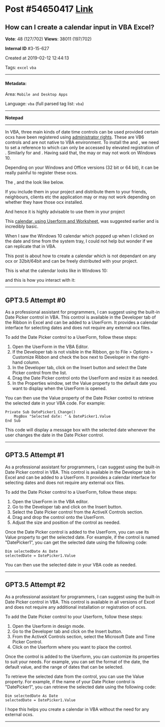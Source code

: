 
# Post \#54650417 [Link](https://stackoverflow.com/questions/54650417/)

## How can I create a calendar input in VBA Excel?

**Vote**: 48 (127/702) **Views**: 38011 (197/702) 

**Internal ID** \#3-15-627

Created at 2019-02-12 12:44:13

Tags: `excel` `vba`

----------

#### Metadata:

Area: `Mobile and Desktop Apps`

Language: `vba` (full parsed tag list: `vba`)

----------

**Notepad**


----------



In VBA, three main kinds of date time controls can be used provided certain ocxs have been registered using [administrator rights](https://social.msdn.microsoft.com/Forums/en-US/91cf3127-70fe-4726-8a27-31b8964430c5/registering-mscomct2ocx-in-64-bit-windows-7?forum=sbappdev). These are VB6 controls and are not native to VBA environment. To install the  and , we need to set a reference to  which can only be accessed by elevated registration of . Similarly for  and . Having said that, the  may or may not work on Windows 10. 

Depending on your Windows and Office versions (32 bit or 64 bit), it can be really painful to register these ocxs.

The ,  and the  look like below.

[](https://i.stack.imgur.com/LXHzf.png)



If you include them in your project and distribute them to your friends, neighbours, clients etc the application may or may not work depending on whether they have those ocx installed.

And hence it is highly advisable  to use them in your project



This [calendar, using Userform and Worksheet](https://stackoverflow.com/questions/12012206/formatting-mm-dd-yyyy-dates-in-textbox-in-vba/12013961#12013961), was suggested earlier and is incredibly basic.

When I saw the Windows 10 calendar which popped up when I clicked on the date and time from the system tray, I could not help but wonder if we can replicate that in VBA.

This post is about how to create a calendar  which is not dependant on any ocx or 32bit/64bit and can be freely distributed with your project.

This is what the calendar looks like in Windows 10:

[](https://i.stack.imgur.com/e412s.png)

and this is how you interact with it:

[](https://i.stack.imgur.com/O4G2j.png)


----------
        
## GPT3.5 Attempt \#0

As a professional assistant for programmers, I can suggest using the built-in Date Picker control in VBA. This control is available in the Developer tab of the Ribbon in Excel and can be added to a UserForm. It provides a calendar interface for selecting dates and does not require any external ocx files. 

To add the Date Picker control to a UserForm, follow these steps:

1. Open the UserForm in the VBA Editor.
2. If the Developer tab is not visible in the Ribbon, go to File > Options > Customize Ribbon and check the box next to Developer in the right-hand column.
3. In the Developer tab, click on the Insert button and select the Date Picker control from the list.
4. Drag the Date Picker control onto the UserForm and resize it as needed.
5. In the Properties window, set the Value property to the default date you want to display when the UserForm is opened.

You can then use the Value property of the Date Picker control to retrieve the selected date in your VBA code. For example:

```
Private Sub DatePicker1_Change()
    MsgBox "Selected date: " & DatePicker1.Value
End Sub
```

This code will display a message box with the selected date whenever the user changes the date in the Date Picker control.

--------

## GPT3.5 Attempt \#1

As a professional assistant for programmers, I can suggest using the built-in Date Picker control in VBA. This control is available in the Developer tab in Excel and can be added to a UserForm. It provides a calendar interface for selecting dates and does not require any external ocx files. 

To add the Date Picker control to a UserForm, follow these steps:

1. Open the UserForm in the VBA editor.
2. Go to the Developer tab and click on the Insert button.
3. Select the Date Picker control from the ActiveX Controls section.
4. Drag and drop the control onto the UserForm.
5. Adjust the size and position of the control as needed.

Once the Date Picker control is added to the UserForm, you can use its Value property to get the selected date. For example, if the control is named "DatePicker1", you can get the selected date using the following code:

```
Dim selectedDate As Date
selectedDate = DatePicker1.Value
```

You can then use the selected date in your VBA code as needed.

--------

## GPT3.5 Attempt \#2

As a professional assistant for programmers, I can suggest using the built-in Date Picker control in VBA. This control is available in all versions of Excel and does not require any additional installation or registration of ocxs. 

To add the Date Picker control to your Userform, follow these steps:

1. Open the Userform in design mode.
2. Go to the Developer tab and click on the Insert button.
3. From the ActiveX Controls section, select the Microsoft Date and Time Picker Control.
4. Click on the Userform where you want to place the control.

Once the control is added to the Userform, you can customize its properties to suit your needs. For example, you can set the format of the date, the default value, and the range of dates that can be selected.

To retrieve the selected date from the control, you can use the Value property. For example, if the name of your Date Picker control is "DatePicker1", you can retrieve the selected date using the following code:

```
Dim selectedDate As Date
selectedDate = DatePicker1.Value
```

I hope this helps you create a calendar in VBA without the need for any external ocxs.

--------
